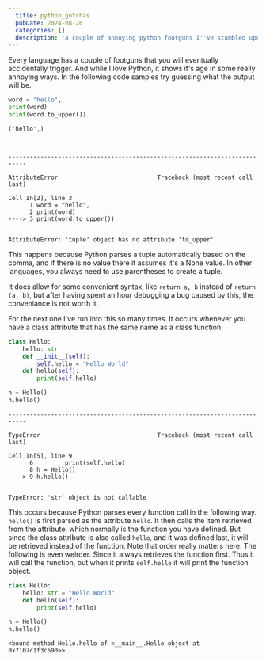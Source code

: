 ```yaml
---
  title: python_gotchas
  pubDate: 2024-08-20
  categories: []
  description: 'a couple of annoying python footguns I''ve stumbled upon'
---
```

Every language has a couple of footguns that you will eventually accidentally trigger. And while I love Python, it shows it's age in some really annoying ways. In the following code samples try guessing what the output will be.


```python
word = "hello",
print(word)
print(word.to_upper())
```

    ('hello',)



    ---------------------------------------------------------------------------

    AttributeError                            Traceback (most recent call last)

    Cell In[2], line 3
          1 word = "hello",
          2 print(word)
    ----> 3 print(word.to_upper())


    AttributeError: 'tuple' object has no attribute 'to_upper'


This happens because Python parses a tuple automatically based on the comma, and if there is no value there it assumes it's a None value. In other languages, you always need to use parentheses to create a tuple.

It does allow for some convenient syntax, like `return a, b` instead of `return (a, b)`, but after having spent an hour debugging a bug caused by this, the conveniance is not worth it.

For the next one I've run into this so many times. It occurs whenever you have a class attribute that has the same name as a class function.


```python
class Hello:
    hello: str
    def __init__(self):
        self.hello = "Hello World"
    def hello(self):
        print(self.hello)

h = Hello()
h.hello()
```


    ---------------------------------------------------------------------------

    TypeError                                 Traceback (most recent call last)

    Cell In[5], line 9
          6         print(self.hello)
          8 h = Hello()
    ----> 9 h.hello()


    TypeError: 'str' object is not callable


This occurs because Python parses every function call in the following way. `hello()` is first parsed as the attribute `hello`. It then calls the item retrieved from the attribute, which normally is the function you have defined. But since the class attribute is also called `hello`, and it was defined last, it will be retrieved instead of the function. Note that order really matters here. The following is even weirder. Since it always retrieves the function first. Thus it will call the function, but when it prints `self.hello` it will print the function object.


```python
class Hello:
    hello: str = "Hello World"
    def hello(self):
        print(self.hello)

h = Hello()
h.hello()
```

    <bound method Hello.hello of <__main__.Hello object at 0x7107c1f3c590>>

